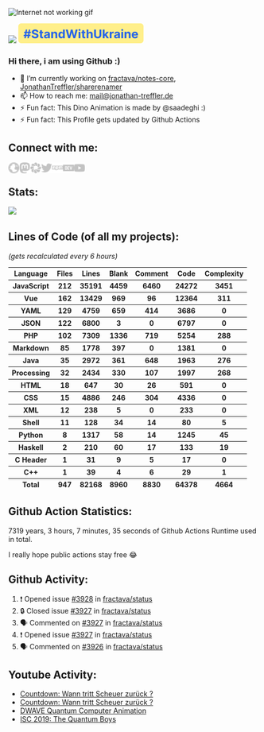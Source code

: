 ![Internet not working gif](https://github.com/saadeghi/saadeghi/raw/master/dino.gif)

![](https://gpvc.arturio.dev/JonathanTreffler)
[![Stand With Ukraine](https://raw.githubusercontent.com/vshymanskyy/StandWithUkraine/main/badges/StandWithUkraine.svg)](https://stand-with-ukraine.pp.ua)

### Hi there, i am using Github :)

- 🔭 I’m currently working on [fractava/notes-core](https://github.com/fractava/notes-core), [JonathanTreffler/sharerenamer](https://github.com/JonathanTreffler/sharerenamer)
- 📫 How to reach me: mail@jonathan-treffler.de
- ⚡ Fun fact: This Dino Animation is made by @saadeghi :)
- ⚡ Fun fact: This Profile gets updated by Github Actions

## Connect with me:

[<img align="left" alt="jonathan-treffler.de" width="22px" src="https://raw.githubusercontent.com/JonathanTreffler/JonathanTreffler/master/img/globe.svg" />](https://jonathan-treffler.de)
<a rel="me" href="https://gruene.social/@JonathanTreffler"><img align="left" alt="Jonathan Treffler | Mastodon" width="22px" src="https://raw.githubusercontent.com/JonathanTreffler/JonathanTreffler/master/img/mastodon.svg"></a>
[<img align="left" alt="Jonathan Treffler | Pixelfed" width="22px" src="https://raw.githubusercontent.com/JonathanTreffler/JonathanTreffler/master/img/pixelfed.svg" />](https://pixel.gruene.social/JonathanTreffler)
[<img align="left" alt="Jonathan Treffler | Twitter" width="22px" src="https://raw.githubusercontent.com/JonathanTreffler/JonathanTreffler/master/img/twitter.svg" />](https://twitter.com/treffler_j)
[<img align="left" alt="Jonathan Treffler | NPM" width="22px" src="https://raw.githubusercontent.com/JonathanTreffler/JonathanTreffler/master/img/npm.svg" />](https://www.npmjs.com/~jonathan_treffler)
[<img align="left" alt="Jonathan Treffler | DEV" width="22px" src="https://raw.githubusercontent.com/JonathanTreffler/JonathanTreffler/master/img/dev-dot-to.svg" />](https://dev.to/jonathantreffler)
[<img align="left" alt="Jonathan Treffler | YouTube" width="22px" src="https://raw.githubusercontent.com/JonathanTreffler/JonathanTreffler/master/img/youtube.svg" />](https://www.youtube.com/channel/UCeNkM_i1i9_Ver9njtxLAqw)

<br>

## Stats:
![](https://github-readme-stats.vercel.app/api?username=JonathanTreffler&show_icons=true&include_all_commits=true&hide_title=true)

## Lines of Code (of all my projects):
*(gets recalculated every 6 hours)*
<!-- /start_scc/ -->
<table id="scc-table">
	<thead><tr>
		<th>Language</th>
		<th>Files</th>
		<th>Lines</th>
		<th>Blank</th>
		<th>Comment</th>
		<th>Code</th>
		<th>Complexity</th>
	</tr></thead>
	<tbody><tr>
		<th>JavaScript</th>
		<th>212</th>
		<th>35191</th>
		<th>4459</th>
		<th>6460</th>
		<th>24272</th>
		<th>3451</th>
	</tr><tr>
		<th>Vue</th>
		<th>162</th>
		<th>13429</th>
		<th>969</th>
		<th>96</th>
		<th>12364</th>
		<th>311</th>
	</tr><tr>
		<th>YAML</th>
		<th>129</th>
		<th>4759</th>
		<th>659</th>
		<th>414</th>
		<th>3686</th>
		<th>0</th>
	</tr><tr>
		<th>JSON</th>
		<th>122</th>
		<th>6800</th>
		<th>3</th>
		<th>0</th>
		<th>6797</th>
		<th>0</th>
	</tr><tr>
		<th>PHP</th>
		<th>102</th>
		<th>7309</th>
		<th>1336</th>
		<th>719</th>
		<th>5254</th>
		<th>288</th>
	</tr><tr>
		<th>Markdown</th>
		<th>85</th>
		<th>1778</th>
		<th>397</th>
		<th>0</th>
		<th>1381</th>
		<th>0</th>
	</tr><tr>
		<th>Java</th>
		<th>35</th>
		<th>2972</th>
		<th>361</th>
		<th>648</th>
		<th>1963</th>
		<th>276</th>
	</tr><tr>
		<th>Processing</th>
		<th>32</th>
		<th>2434</th>
		<th>330</th>
		<th>107</th>
		<th>1997</th>
		<th>268</th>
	</tr><tr>
		<th>HTML</th>
		<th>18</th>
		<th>647</th>
		<th>30</th>
		<th>26</th>
		<th>591</th>
		<th>0</th>
	</tr><tr>
		<th>CSS</th>
		<th>15</th>
		<th>4886</th>
		<th>246</th>
		<th>304</th>
		<th>4336</th>
		<th>0</th>
	</tr><tr>
		<th>XML</th>
		<th>12</th>
		<th>238</th>
		<th>5</th>
		<th>0</th>
		<th>233</th>
		<th>0</th>
	</tr><tr>
		<th>Shell</th>
		<th>11</th>
		<th>128</th>
		<th>34</th>
		<th>14</th>
		<th>80</th>
		<th>5</th>
	</tr><tr>
		<th>Python</th>
		<th>8</th>
		<th>1317</th>
		<th>58</th>
		<th>14</th>
		<th>1245</th>
		<th>45</th>
	</tr><tr>
		<th>Haskell</th>
		<th>2</th>
		<th>210</th>
		<th>60</th>
		<th>17</th>
		<th>133</th>
		<th>19</th>
	</tr><tr>
		<th>C Header</th>
		<th>1</th>
		<th>31</th>
		<th>9</th>
		<th>5</th>
		<th>17</th>
		<th>0</th>
	</tr><tr>
		<th>C++</th>
		<th>1</th>
		<th>39</th>
		<th>4</th>
		<th>6</th>
		<th>29</th>
		<th>1</th>
	</tr></tbody>
	<tfoot><tr>
		<th>Total</th>
		<th>947</th>
		<th>82168</th>
		<th>8960</th>
		<th>8830</th>
		<th>64378</th>
		<th>4664</th>
	</tr></tfoot>
	</table>
<!-- /end_scc/ -->

## Github Action Statistics:
<!-- /start_action_time/ -->
7319 years, 3 hours, 7 minutes, 35 seconds of Github Actions Runtime used in total. 

I really hope public actions stay free 😂 
<!-- /end_action_time/ -->

## Github Activity:
<!--START_SECTION:activity-->
1. ❗ Opened issue [#3928](https://github.com/fractava/status/issues/3928) in [fractava/status](https://github.com/fractava/status)
2. 🔒 Closed issue [#3927](https://github.com/fractava/status/issues/3927) in [fractava/status](https://github.com/fractava/status)
3. 🗣 Commented on [#3927](https://github.com/fractava/status/issues/3927#issuecomment-1858879250) in [fractava/status](https://github.com/fractava/status)
4. ❗ Opened issue [#3927](https://github.com/fractava/status/issues/3927) in [fractava/status](https://github.com/fractava/status)
5. 🗣 Commented on [#3926](https://github.com/fractava/status/issues/3926#issuecomment-1858761075) in [fractava/status](https://github.com/fractava/status)
<!--END_SECTION:activity-->

## Youtube Activity:
<!-- YOUTUBE:START -->
- [Countdown: Wann tritt Scheuer zurück ?](https://www.youtube.com/watch?v=hw3X9rR3I1c)
- [Countdown: Wann tritt Scheuer zurück ?](https://www.youtube.com/watch?v=OvEQBAlHRs4)
- [DWAVE Quantum Computer Animation](https://www.youtube.com/watch?v=AcO8yO35ci8)
- [ISC 2019: The Quantum Boys](https://www.youtube.com/watch?v=aM_pAA9FdYY)
<!-- YOUTUBE:END -->
